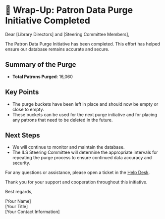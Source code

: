 # 📢 Wrap-Up: Patron Data Purge Initiative Completed

Dear [Library Directors] and [Steering Committee Members],

The Patron Data Purge Initiative has been completed. This effort has helped ensure our database remains accurate and secure.

## Summary of the Purge
- **Total Patrons Purged**: 16,060

## Key Points
- The purge buckets have been left in place and should now be empty or close to empty.
- These buckets can be used for the next purge initiative and for placing any patrons that need to be deleted in the future.

## Next Steps
- We will continue to monitor and maintain the database.
- The ILS Steering Committee will determine the appropriate intervals for repeating the purge process to ensure continued data accuracy and security.

For any questions or assistance, please open a ticket in the [Help Desk](https://helpdesk.biblio.org/).

Thank you for your support and cooperation throughout this initiative.

Best regards,

[Your Name]  
[Your Title]  
[Your Contact Information]